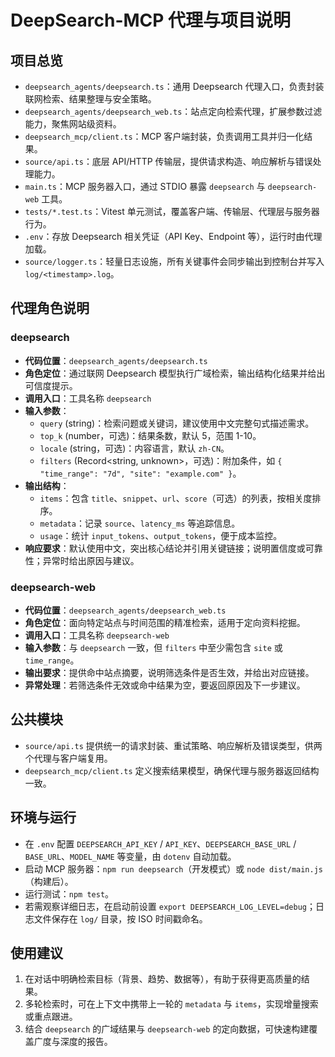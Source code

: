 # DeepSearch-MCP 代理与项目说明

## 项目总览
- `deepsearch_agents/deepsearch.ts`：通用 Deepsearch 代理入口，负责封装联网检索、结果整理与安全策略。
- `deepsearch_agents/deepsearch_web.ts`：站点定向检索代理，扩展参数过滤能力，聚焦网站级资料。
- `deepsearch_mcp/client.ts`：MCP 客户端封装，负责调用工具并归一化结果。
- `source/api.ts`：底层 API/HTTP 传输层，提供请求构造、响应解析与错误处理能力。
- `main.ts`：MCP 服务器入口，通过 STDIO 暴露 `deepsearch` 与 `deepsearch-web` 工具。
- `tests/*.test.ts`：Vitest 单元测试，覆盖客户端、传输层、代理层与服务器行为。
- `.env`：存放 Deepsearch 相关凭证（API Key、Endpoint 等），运行时由代理加载。
- `source/logger.ts`：轻量日志设施，所有关键事件会同步输出到控制台并写入 `log/<timestamp>.log`。

## 代理角色说明

### deepsearch
- **代码位置**：`deepsearch_agents/deepsearch.ts`
- **角色定位**：通过联网 Deepsearch 模型执行广域检索，输出结构化结果并给出可信度提示。
- **调用入口**：工具名称 `deepsearch`
- **输入参数**：
  - `query` (string)：检索问题或关键词，建议使用中文完整句式描述需求。
  - `top_k` (number，可选)：结果条数，默认 5，范围 1-10。
  - `locale` (string，可选)：内容语言，默认 `zh-CN`。
  - `filters` (Record<string, unknown>，可选)：附加条件，如 `{ "time_range": "7d", "site": "example.com" }`。
- **输出结构**：
  - `items`：包含 `title`、`snippet`、`url`、`score`（可选）的列表，按相关度排序。
  - `metadata`：记录 `source`、`latency_ms` 等追踪信息。
  - `usage`：统计 `input_tokens`、`output_tokens`，便于成本监控。
- **响应要求**：默认使用中文，突出核心结论并引用关键链接；说明置信度或可靠性；异常时给出原因与建议。

### deepsearch-web
- **代码位置**：`deepsearch_agents/deepsearch_web.ts`
- **角色定位**：面向特定站点与时间范围的精准检索，适用于定向资料挖掘。
- **调用入口**：工具名称 `deepsearch-web`
- **输入参数**：与 `deepsearch` 一致，但 `filters` 中至少需包含 `site` 或 `time_range`。
- **输出要求**：提供命中站点摘要，说明筛选条件是否生效，并给出对应链接。
- **异常处理**：若筛选条件无效或命中结果为空，要返回原因及下一步建议。

## 公共模块
- `source/api.ts` 提供统一的请求封装、重试策略、响应解析及错误类型，供两个代理与客户端复用。
- `deepsearch_mcp/client.ts` 定义搜索结果模型，确保代理与服务器返回结构一致。

## 环境与运行
- 在 `.env` 配置 `DEEPSEARCH_API_KEY` / `API_KEY`、`DEEPSEARCH_BASE_URL` / `BASE_URL`、`MODEL_NAME` 等变量，由 `dotenv` 自动加载。
- 启动 MCP 服务器：`npm run deepsearch`（开发模式）或 `node dist/main.js`（构建后）。
- 运行测试：`npm test`。
- 若需观察详细日志，在启动前设置 `export DEEPSEARCH_LOG_LEVEL=debug`；日志文件保存在 `log/` 目录，按 ISO 时间戳命名。

## 使用建议
1. 在对话中明确检索目标（背景、趋势、数据等），有助于获得更高质量的结果。
2. 多轮检索时，可在上下文中携带上一轮的 `metadata` 与 `items`，实现增量搜索或重点跟进。
3. 结合 `deepsearch` 的广域结果与 `deepsearch-web` 的定向数据，可快速构建覆盖广度与深度的报告。
